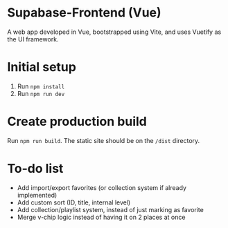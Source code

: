 # Supabase-Frontend (Vue)

A web app developed in Vue, bootstrapped using Vite, and uses Vuetify as the UI
framework.

# Initial setup

1. Run `npm install`
2. Run `npm run dev`

# Create production build

Run `npm run build`. The static site should be on the `/dist` directory.

# To-do list

- Add import/export favorites (or collection system if already
  implemented)
- Add custom sort (ID, title, internal level)
- Add collection/playlist system, instead of just marking as favorite
- Merge v-chip logic instead of having it on 2 places at once
